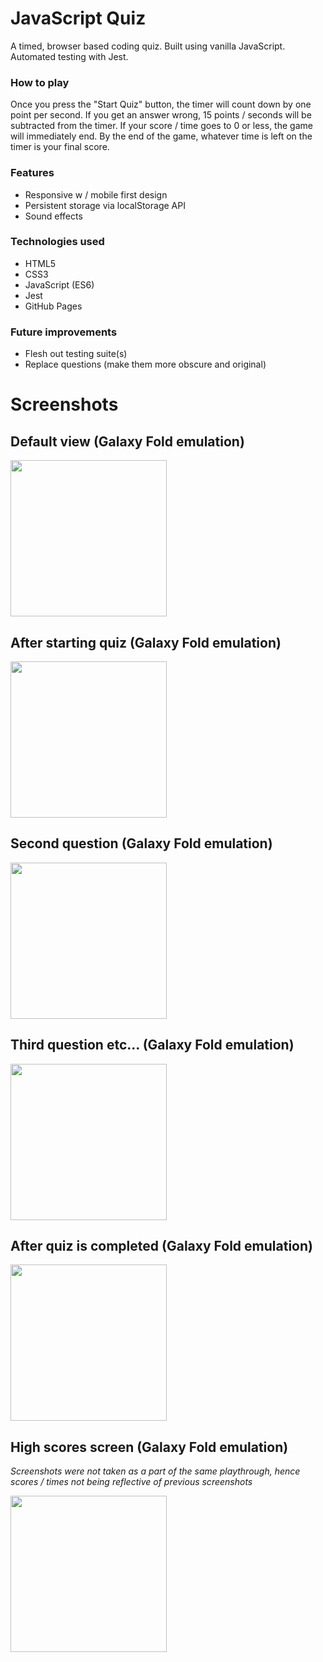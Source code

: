 # JavaScript Quiz
A timed, browser based coding quiz. Built using vanilla JavaScript. Automated testing with Jest.

### How to play
Once you press the "Start Quiz" button, the timer will count down by one point per second. If you get an answer wrong, 15 points / seconds will be subtracted from the timer. If your score / time goes to 0 or less, the game will immediately end. By the end of the game, whatever time is left on the timer is your final score.

### Features
* Responsive w / mobile first design
* Persistent storage via localStorage API
* Sound effects

### Technologies used
* HTML5
* CSS3
* JavaScript (ES6)
* Jest
* GitHub Pages

### Future improvements
* Flesh out testing suite(s)
* Replace questions (make them more obscure and original)

# Screenshots

## Default view (Galaxy Fold emulation)
<img src="presentation/1.PNG" width="250">

## After starting quiz (Galaxy Fold emulation)
<img src="presentation/2.PNG" width="250">

## Second question (Galaxy Fold emulation)
<img src="presentation/3.PNG" width="250">

## Third question etc... (Galaxy Fold emulation)
<img src="presentation/4.PNG" width="250">

## After quiz is completed (Galaxy Fold emulation)
<img src="presentation/6.PNG" width="250">

## High scores screen (Galaxy Fold emulation)
*Screenshots were not taken as a part of the same playthrough, hence scores / times not being reflective of previous screenshots*

<img src="presentation/7.PNG" width="250">
